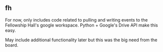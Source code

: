 ## fh

For now, only includes code related to pulling and writing events to the Fellowship Hall's google workspace. Python + Google's Drive API make this easy. 

May include additional functionality later but this was the big need from the board.